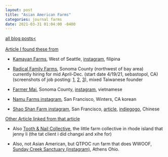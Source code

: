 ```yaml
---
layout: post
title: "Asian American Farms"
categories: journal farms
date: 2021-03-31 01:04:00 -0400
---
```

<a href="/blog-posts">all blog posts< </a>  
<br>
[Article I found these from](https://www.nbcnews.com/news/asian-america/young-asian-americans-turn-farming-means-cultural-reclamation-n1072036)  
  
- [Kamayan Farms](http://www.kamayanfarm.com/), West of Seattle, [instagram](https://www.instagram.com/kamayanfarm/), filipina  
  
- [Radical Family Farms](https://www.radicalfamilyfarms.com/), Sonoma County (northwest of bay area)  
currently hiring for mid April-Dec. (start date 4/19/21, sebastopol, CA) (screenshots of job posting: [1](https://frogsfrogs.github.io/images/blog/radicalfamilyfarms_job_1.PNG), [2](https://frogsfrogs.github.io/images/blog/radicalfamilyfarms_job_2.PNG), [3](https://frogsfrogs.github.io/images/blog/radicalfamilyfarms_job_3.PNG)), mixed Taiwanese founder  
  
- [Farmer Mai](http://farmermai.com/), Sonoma County, [instagram](https://www.instagram.com/farmermainguyen/), vietnamese  
  
- [Namu Farms instagram](https://www.instagram.com/namu_farm/), San Francisco, Winters, CA korean  
  
- [Shao Shan Farm instagram](https://www.instagram.com/shaoshanfarm/), San Francisco, [article](https://www.agriculturalinstitute.org/producer-stories/shao-shan-farm), [indiegogo](https://www.indiegogo.com/projects/shao-shan-farm#/), Chinese  
  
  
[Other Article linked from that article](https://www.nbcnews.com/news/asian-america/bok-choy-bread-fruit-how-traditional-crops-fit-food-secure-n999051)  
  
- Also [Tooth & Nail Collective](https://www.instagram.com/tooth.nailcollective/), the little farm collective in rhode island that jenny li (the tat client i did changxi and xihe for)  
  
- Also, not Asian American, but QTPOC run farm that does WWOOF, [Sunday Creek Sanctuary (instagram)](https://www.instagram.com/sundaycreeksanctuary/), Athens Ohio.  